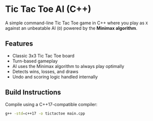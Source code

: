 # Tic Tac Toe AI (C++)

A simple command-line Tic Tac Toe game in C++ where you play as `X` against an unbeatable AI (`O`) powered by the **Minimax algorithm**.

## Features

- Classic 3x3 Tic Tac Toe board
- Turn-based gameplay
- AI uses the Minimax algorithm to always play optimally
- Detects wins, losses, and draws
- Undo and scoring logic handled internally

## Build Instructions

Compile using a C++17-compatible compiler:

```bash
g++ -std=c++17 -o tictactoe main.cpp